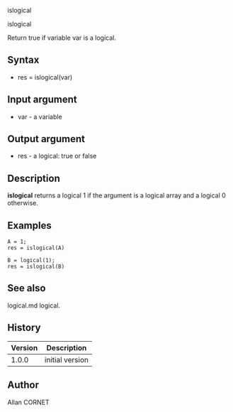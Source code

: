 



islogical


islogical

Return true if variable var is a logical.

## Syntax

- res = islogical(var)

## Input argument

 - var - a variable

## Output argument

 - res - a logical: true or false

## Description

<b>islogical</b> returns a logical 1 if the argument is a logical array and a logical 0 otherwise.

## Examples

```Nelson
A = 1;
res = islogical(A)
```
```Nelson
B = logical(1);
res = islogical(B)
```

## See also

logical.md logical.
## History

|Version|Description|
|------|------|
|1.0.0|initial version|


## Author

Allan CORNET




